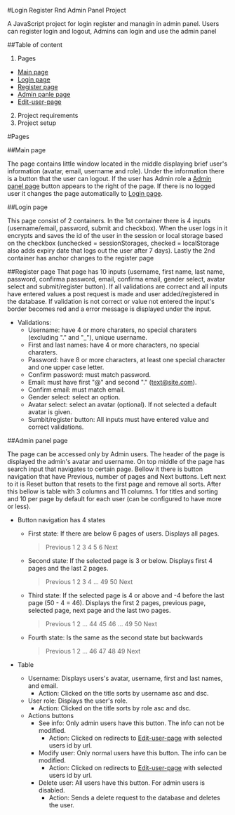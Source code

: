 #Login Register Rnd Admin Panel Project

A JavaScript project for login register and managin in admin panel. Users can register login and logout, Admins can login and use the admin panel

##Table of content

1. Pages
  - [Main page](#main-page)
  - [Login page](#login-page)
  - [Register page](#register-page)
  - [Admin panle page](#admin-panel-page)
  - [Edit-user-page](#edit-user-page)
2. Project requirements
3. Project setup


#Pages

##Main page

The page contains little window located in the middle displaying brief user's information (avatar, email, username and role). Under the information there is a button that the user can logout.
If the user has Admin role a [Admin panel page](#admin-panel-page) button appears to the right of the page. If there is no logged user it changes the page automatically to [Login page](#login-page).

##Login page

This page consist of 2 containers. In the 1st container there is 4 inputs (username/email, password, submit and checkbox). When the user logs in it encrypts and saves the id of the user
in the session or local storage based on the checkbox (unchecked = sessionStorages, checked = localStorage also adds expiry date that logs out the user after 7 days). Lastly the 2nd
container has anchor changes to the register page

##Register page
That page has 10 inputs (username, first name, last name, password, confirma password, email, confirma email, gender select, avatar select and submit/register button). If all validations
are correct and all inputs have entered values a post request is made and user added/registered in the database. If validation is not correct or value not entered the input's border becomes red
and a error message is displayed under the input.

  - Validations:
      - Username: have 4 or more charaters, no special charaters (excluding "." and "_"), unique username.
      - First and last names: have 4 or more characters, no special charaters.
      - Password: have 8 or more characters, at least one special character and one upper case letter.
      - Confirm password: must match password.
      - Email: must have first "@" and second "." (text@site.com).
      - Confirm email: must match email.
      - Gender select: select an option.
      - Avatar select: select an avatar (optional). If not selected a default avatar is given.
      - Sumbit/register button: All inputs must have entered value and correct validations.

##Admin panel page

The page can be accessed only by Admin users. The header of the page is displayed the admin's avatar and username. On top middle of the page has search input that navigates to certain page. Bellow it there is
button navigation that have Previous, number of pages and Next buttons. Left next to it is Reset button that resets to the first page and remove all sorts. After this bellow is table with 3 columns and 11 columns. 1 for titles and sorting and 10 per page by default for each user (can be configured to have more or less). 
  - Button navigation has 4 states
      - First state: If there are below 6 pages of users. Displays all pages. 
         > Previous 1 2 3 4 5 6 Next
      - Second state: If the selected page is 3 or below. Displays first 4 pages and the last 2 pages.
         > Previous 1 2 3 4 ... 49 50 Next
      - Third state: If the selected page is 4 or above and -4 before the last page (50 - 4 = 46). Displays the first 2 pages, previous page, selected page, next page and the last two pages.
         > Previous 1 2 ... 44 45 46 ... 49 50 Next
      - Fourth state: Is the same as the second state but backwards
        > Previous 1 2 ... 46 47 48 49 Next

  - Table
    - Username: Displays users's avatar, username, first and last names, and email.
        - Action: Clicked on the title sorts by username asc and dsc.
    - User role: Displays the user's role.
        - Action: Clicked on the title sorts by role asc and dsc.
    - Actions buttons
        - See info: Only admin users have this button. The info can not be modified.
            - Action: Clicked on redirects to [Edit-user-page](#edit-user-page) with selected users id by url.
        - Modify user: Only normal users have this button. The info can be modified.
            - Action: Clicked on redirects to [Edit-user-page](#edit-user-page) with selected users id by url.
        - Delete user: All users have this button. For admin users is disabled.
            - Action: Sends a delete request to the database and deletes the user.
  
